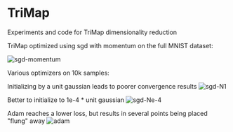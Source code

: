 # TriMap
Experiments and code for TriMap dimensionality reduction

TriMap optimized using sgd with momentum on the full MNIST dataset:

![sgd-momentum](animations/sgd-momentum.gif)

Various optimizers on 10k samples:

Initializing by a unit gaussian leads to poorer convergence results
![sgd-N1](animations/sgd_N1.gif)

Better to initialize to 1e-4 * unit gaussian
![sgd-Ne-4](animations/sgd_Ne-4.gif)

Adam reaches a lower loss, but results in several points being placed "flung" away
![adam](animations/adam.gif)
